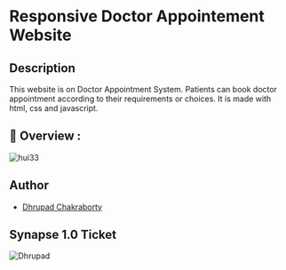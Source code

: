 # Responsive Doctor Appointement Website

## Description

This website is on Doctor Appointment System. Patients can book doctor appointment according to their requirements or choices. It is made with html, css and javascript.

## 🔮 Overview :

![hui33](https://user-images.githubusercontent.com/91726340/215456711-6e987583-0825-4944-ba49-e38de0f0148d.gif)

## Author

* [Dhrupad Chakraborty](https://github.com/dhrupad17)

## Synapse 1.0 Ticket

![Dhrupad](https://user-images.githubusercontent.com/91726340/211203653-48a1b4d7-c88e-4090-a59d-fd7e59dbe98d.png)
